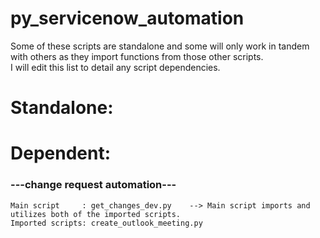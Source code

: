 # py_servicenow_automation

Some of these scripts are standalone and some will only work in tandem with others as they import functions from those other scripts. <br>
I will edit this list to detail any script dependencies. <br>

# Standalone:

# Dependent:
### ---change request automation---
    Main script     : get_changes_dev.py    --> Main script imports and utilizes both of the imported scripts.  
    Imported scripts: create_outlook_meeting.py  


